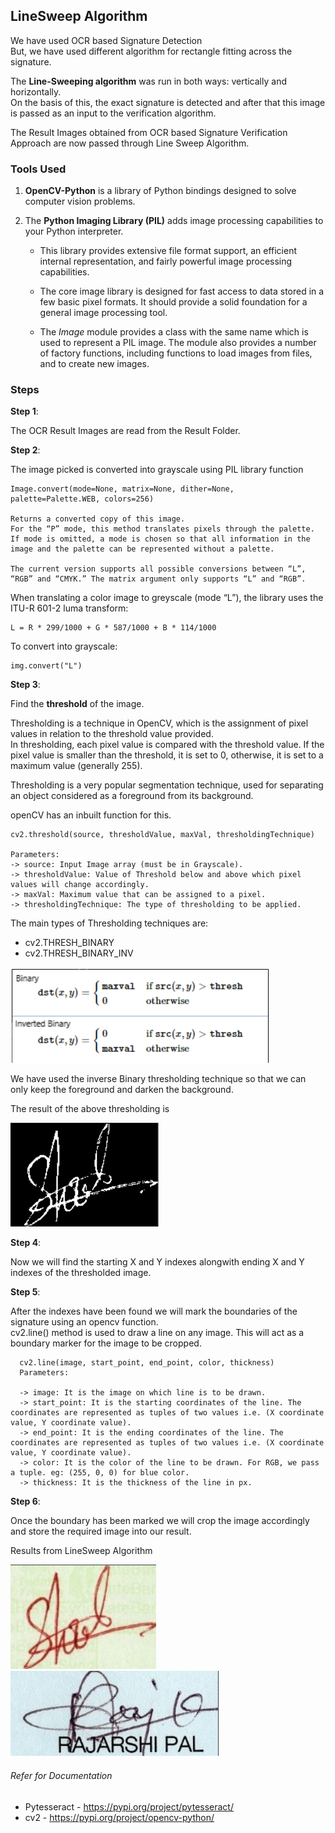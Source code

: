 ## LineSweep Algorithm

We have used OCR based Signature Detection <br>
But, we have used different algorithm for rectangle fitting across the signature. 

The **Line-Sweeping algorithm** was run in both ways: vertically and horizontally.<br> 
On the basis of this, the exact signature is detected and after that this image is passed as an input to the verification algorithm.

The Result Images obtained from OCR based Signature Verification Approach are now passed through Line Sweep Algorithm. <br>


### Tools Used

1. **OpenCV-Python** is a library of Python bindings designed to solve computer vision problems.


2. The **Python Imaging Library (PIL)** adds image processing capabilities to your Python interpreter.

    * This library provides extensive file format support, an efficient internal representation, and fairly powerful image processing capabilities.

    * The core image library is designed for fast access to data stored in a few basic pixel formats. It should provide a solid foundation for a general image processing tool.
    
    * The *Image* module provides a class with the same name which is used to represent a PIL image. The module also provides a number of factory functions, including functions to load images from files, and to create new images.

### Steps
**Step 1**: 

The OCR Result Images are read from the Result Folder.

**Step 2**: 

The image picked is converted into grayscale using PIL library function
     
    Image.convert(mode=None, matrix=None, dither=None, palette=Palette.WEB, colors=256)

    Returns a converted copy of this image.
    For the “P” mode, this method translates pixels through the palette. 
    If mode is omitted, a mode is chosen so that all information in the image and the palette can be represented without a palette.

    The current version supports all possible conversions between “L”, “RGB” and “CMYK.” The matrix argument only supports “L” and “RGB”.

When translating a color image to greyscale (mode “L”), the library uses the ITU-R 601-2 luma transform:
    
    L = R * 299/1000 + G * 587/1000 + B * 114/1000

To convert into grayscale:
    
    img.convert("L")

**Step 3**: 

Find the **threshold** of the image.

Thresholding is a technique in OpenCV, which is the assignment of pixel values in relation to the threshold value provided.<br>
In thresholding, each pixel value is compared with the threshold value. If the pixel value is smaller than the threshold, it is set to 0, otherwise, it is set to a maximum value (generally 255).

Thresholding is a very popular segmentation technique, used for separating an object considered as a foreground from its background.
    
openCV has an inbuilt function for this.

    cv2.threshold(source, thresholdValue, maxVal, thresholdingTechnique) 
    
    Parameters: 
    -> source: Input Image array (must be in Grayscale). 
    -> thresholdValue: Value of Threshold below and above which pixel values will change accordingly. 
    -> maxVal: Maximum value that can be assigned to a pixel. 
    -> thresholdingTechnique: The type of thresholding to be applied. 

The main types of Thresholding techniques are:
* cv2.THRESH_BINARY
* cv2.THRESH_BINARY_INV

![thresholding.png](../../../images/thresholding.png)

We have used the inverse Binary thresholding technique so that we can only keep the foreground and darken the background.

The result of the above thresholding is 

![threshold_result.png](../../../images/threshold_result.png)

**Step 4**: 

Now we will find the starting X and Y indexes alongwith ending X and Y indexes of the thresholded image.<br>

**Step 5**: 

After the indexes have been found we will mark the boundaries of the signature using an opencv function.<br>
cv2.line() method is used to draw a line on any image.
This will act as a boundary marker for the image to be cropped.

      cv2.line(image, start_point, end_point, color, thickness) 
      Parameters: 
      
      -> image: It is the image on which line is to be drawn.
      -> start_point: It is the starting coordinates of the line. The coordinates are represented as tuples of two values i.e. (X coordinate value, Y coordinate value). 
      -> end_point: It is the ending coordinates of the line. The coordinates are represented as tuples of two values i.e. (X coordinate value, Y coordinate value). 
      -> color: It is the color of the line to be drawn. For RGB, we pass a tuple. eg: (255, 0, 0) for blue color.
      -> thickness: It is the thickness of the line in px. 
   

**Step 6**:

Once the boundary has been marked we will crop the image accordingly and store the required image into our result.

Results from LineSweep Algorithm

![LineSweep_result_Image1.png](../../../images/LineSweep_result_Image1.png)
![LineSweep_result_Image2.png](../../../images/LineSweep_result_Image2.png)


###### Refer for Documentation 
* Pytesseract - https://pypi.org/project/pytesseract/
* cv2 - https://pypi.org/project/opencv-python/
